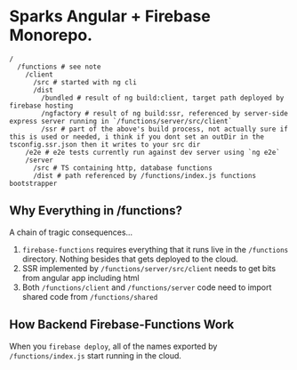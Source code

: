 # Sparks Angular + Firebase Monorepo.

```
/
  /functions # see note
    /client
      /src # started with ng cli
      /dist
        /bundled # result of ng build:client, target path deployed by firebase hosting
        /ngfactory # result of ng build:ssr, referenced by server-side express server running in `/functions/server/src/client`
        /ssr # part of the above's build process, not actually sure if this is used or needed, i think if you dont set an outDir in the tsconfig.ssr.json then it writes to your src dir
    /e2e # e2e tests currently run against dev server using `ng e2e`
    /server
      /src # TS containing http, database functions
      /dist # path referenced by /functions/index.js functions bootstrapper
```

## Why Everything in /functions?

A chain of tragic consequences...

1. `firebase-functions` requires everything that it runs live in the `/functions` directory.  Nothing besides that gets deployed to the cloud.
2. SSR implemented by `/functions/server/src/client` needs to get bits from angular app including html
3. Both `/functions/client` and `/functions/server` code need to import shared code from `/functions/shared`

## How Backend Firebase-Functions Work

When you `firebase deploy`, all of the names exported by `/functions/index.js` start running in the cloud.
